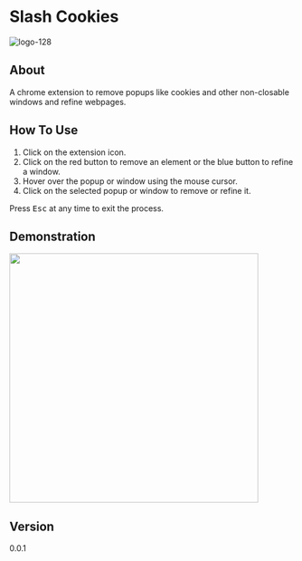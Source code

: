 # Slash Cookies
![logo-128](https://user-images.githubusercontent.com/58718144/229706089-abf33008-b068-42f1-ac6b-8973a098ffba.png)

## About
A chrome extension to remove popups like cookies and other non-closable windows and refine webpages.

## How To Use
1. Click on the extension icon.
2. Click on the red button to remove an element or the blue button to refine a window.
3. Hover over the popup or window using the mouse cursor.
4. Click on the selected popup or window to remove or refine it.

Press <kbd>Esc</kbd> at any time to exit the process.

## Demonstration
<img src="https://user-images.githubusercontent.com/58718144/229707308-1b390ee2-b304-4a70-b162-adea7036087c.gif" height="440" />

## Version
0.0.1
